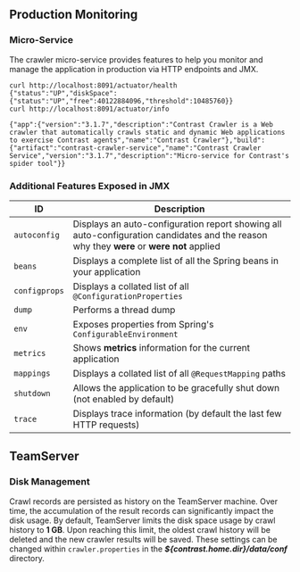 <!--
title: "Monitoring A Crawler Instance"
description: "Instructions on how to monitor a crawling instance"
-->

## Production Monitoring

### Micro-Service

The crawler micro-service provides features to help you monitor and manage the application in production via HTTP endpoints and JMX.

```
curl http://localhost:8091/actuator/health
{"status":"UP","diskSpace":{"status":"UP","free":40122884096,"threshold":10485760}}
curl http://localhost:8091/actuator/info
 
{"app":{"version":"3.1.7","description":"Contrast Crawler is a Web crawler that automatically crawls static and dynamic Web applications to exercise Contrast agents","name":"Contrast Crawler"},"build":{"artifact":"contrast-crawler-service","name":"Contrast Crawler Service","version":"3.1.7","description":"Micro-service for Contrast's spider tool"}}
```

### Additional Features Exposed in JMX

ID | Description
-- | -----------
```autoconfig``` | Displays an auto-configuration report showing all auto-configuration candidates and the reason why they **were** or **were not** applied
```beans``` | Displays a complete list of all the Spring beans in your application
```configprops``` | Displays a collated list of all ```@ConfigurationProperties```
```dump``` | Performs a thread dump
```env``` | Exposes properties from Spring's ```ConfigurableEnvironment```
```metrics``` | Shows **metrics** information for the current application
```mappings``` | Displays a collated list of all ```@RequestMapping``` paths
```shutdown``` | Allows the application to be gracefully shut down (not enabled by default)
```trace``` | Displays trace information (by default the last few HTTP requests)

## TeamServer

### Disk Management

Crawl records are persisted as history on the TeamServer machine. Over time, the accumulation of the result records can significantly impact the disk usage. By default, TeamServer limits the disk space usage by crawl history to **1 GB**. Upon reaching this limit, the oldest crawl history will be deleted and the new crawler results will be saved. These settings can be changed within ```crawler.properties``` in the ***${contrast.home.dir}/data/conf*** directory.
